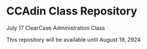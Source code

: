 # CCAdin Class Repository

July 17 ClearCase Administration Class

This repository will be available until August 19, 2924
